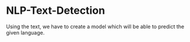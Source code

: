 # NLP-Text-Detection
Using the text, we have to create a model which will be able to predict the given language. 

